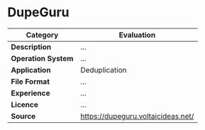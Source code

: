 # DupeGuru

| Category | Evaluation |
| --- | --- |
| **Description**  | ... |
| **Operation System**  | ...  |
| **Application**  | Deduplication |
| **File Format** | ... |
| **Experience** | ... |
| **Licence** | ... |
| **Source** | https://dupeguru.voltaicideas.net/ |
